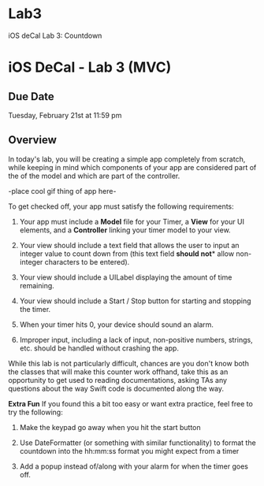 # Lab3
iOS deCal Lab 3: Countdown

# iOS DeCal - Lab 3 (MVC) #

## Due Date ##
Tuesday, February 21st at 11:59 pm 

## Overview ##

In today's lab, you will be creating a simple app completely from scratch, while keeping in mind which components of your app are considered part of the of the model and which are part of the controller.

-place cool gif thing of app here-

To get checked off, your app must satisfy the following requirements:

1. Your app must include a **Model** file for your Timer, a **View** for your UI elements, and a **Controller** linking your timer model to your view. 

2. Your view should include a text field that allows the user to input an integer value to count down from (this text field **should not*** allow non-integer characters to be entered).

3. Your view should include a UILabel displaying the amount of time remaining.

4. Your view should include a Start / Stop button for starting and stopping the timer.

5. When your timer hits 0, your device should sound an alarm.

6. Improper input, including a lack of input, non-positive numbers, strings, etc. should be handled without crashing the app.


While this lab is not particularly difficult, chances are you don't know both the classes that will make this counter work offhand, take this as an opportunity to get used to reading documentations, asking TAs any questions about the way Swift code is documented along the way.

**Extra Fun**
If you found this a bit too easy or want extra practice, feel free to try the following:

1. Make the keypad go away when you hit the start button

2. Use DateFormatter (or something with similar functionality) to format the countdown into the hh:mm:ss format you might expect from a timer

3. Add a popup instead of/along with your alarm for when the timer goes off.
